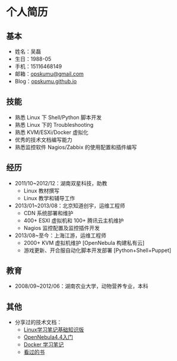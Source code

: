 # 个人简历

## 基本

* 姓名：吴磊
* 生日：1988-05
* 手机：15116468149
* 邮箱：opskumu@gmail.com
* Blog：[opskumu.github.io](http://opskumu.github.io)

## 技能

* 熟悉 Linux 下 Shell/Python 脚本开发
* 熟悉 Linux 下的 Troubleshooting
* 熟悉 KVM/ESXi/Docker 虚拟化
* 优秀的技术文档编写能力
* 熟悉监控软件 Nagios/Zabbix 的使用配置和插件编写

## 经历

* 2011/10~2012/12：湖南双星科技，助教
    * Linux 教材撰写
    * Linux 教学和辅导工作
* 2013/01~2013/08：北京知道创宇，运维工程师
    * CDN 系统部署和维护
    * 400+ ESXI 虚拟机和 100+ 腾讯云主机维护
    * Nagios 监控配置及监控插件开发
* 2013/08~至今：上海江游，运维工程师
    * 2000+ KVM 虚拟机维护 [OpenNebula 构建私有云]
    * 游戏更新、开合服自动化脚本开发部署 [Python+Shell+Puppet]

## 教育

* 2008/09~2012/06：湖南农业大学，动物营养专业，本科

## 其他

* 分享过的技术文档：
    * [Linux学习笔记基础知识版](http://vdisk.weibo.com/s/EKoLFfHiSsI6)
    * [OpenNebula4.4入门](http://vdisk.weibo.com/s/EKoLFfHiE-oT)
    * [Docker 学习笔记](http://opskumu.github.io/docker.html)
	* [看过的书](http://kumu-linux.github.io/blog/books/)